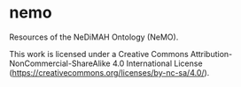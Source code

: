 # nemo
Resources of the NeDiMAH Ontology (NeMO).

This work is licensed under a Creative Commons Attribution-NonCommercial-ShareAlike 4.0 International License (https://creativecommons.org/licenses/by-nc-sa/4.0/).
